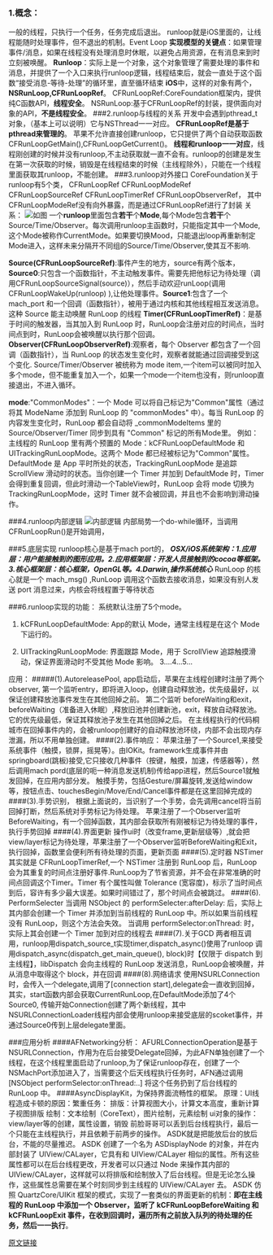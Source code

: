 

### 1.概念：

一般的线程，只执行一个任务，任务完成后退出。
runloop就是iOS里面的，让线程能随时处理事件，但不退出的机制。Event Loop
**实现模型的关键点**：如果管理事件/消息，如果在线程没有处理消息时休眠，以避免占用资源，在有消息来到时立刻被唤醒。
**Runloop**：实际上是一个对象，这个对象管理了需要处理的事件和消息，并提供了一个入口来执行runloop逻辑，线程结束后，就会一直处于这个函数“接受消息-等待-处理”的循环里，直至循环结束
**iOS**中，这样的对象有两个，**NSRunLoop,CFRunLoopRef**。
CFRunLoopRef:CoreFoundation框架内，提供纯C函数API，**线程安全**。
NSRunLoop:基于CFRunLoopRef的封装，提供面向对象的API，**不是线程安全**。
###2.runloop与线程的关系
开发中会遇到pthread_t对象，（基本上可以说明）它与NSThread一一对应。
**CFRunLoopRef是基于pthread来管理的**。
苹果不允许直接创建runloop，它只提供了两个自动获取函数 CFRunLoopGetMain(),CFRunLoopGetCurrent()。
**线程和runloop一一对应**，线程刚创建的时候并没有runloop,不主动获取就一直不会有。runloop的创建是发生在第一次获取的时候，销毁是在线程结束的时候（主线程除外），只能在一个线程里面获取其runloop，不能创建。
###3.runloop对外接口
CoreFoundation关于runloop有5个类，
CFRunLoopRef
CFRunLoopModeRef
CFRunLoopSourceRef
CFRunLoopTimerRef
CFRunLoopObserverRef，
其中CFRunLoopModeRef没有向外暴露，而是通过CFRunLoopRef进行了封装
关系：
![如图](http://cc.cocimg.com/api/uploads/20150528/1432798883604537.png)
一个**runloop**里面包含**若干**个**Mode**,每个Mode包含**若干**个Source/Time/Observer。每次调用runloop主函数时，只能指定其中一个Mode,这个Mode被称作CurrentMode。如果要切换Mood，只能退出loop再重新制定Mode进入，这样未来分隔开不同组的Source/Time/Observer,使其互不影响.

**Source(CFRunLoopSourceRef)**:事件产生的地方，source有两个版本，**Source0**:只包含一个函数指针，不主动触发事件。需要先把他标记为待处理（调用CFRunLoopSourceSignal(source)），然后手动欢迎runLoop(调用CFRunLoopWakeUp(runloop) ),让他处理事件。**Source1**:包含了一个 mach_port 和一个回调（函数指针），被用于通过内核和其他线程相互发送消息。这种 Source 能主动唤醒 RunLoop 的线程
**Timer(CFRunLoopTimerRef)**：是基于时间的触发器，当其加入到 RunLoop 时，RunLoop会注册对应的时间点，当时间点到时，RunLoop会被唤醒以执行那个回调。
**Observer(CFRunLoopObserverRef)**:观察者，每个 Observer 都包含了一个回调（函数指针），当 RunLoop 的状态发生变化时，观察者就能通过回调接受到这个变化.
 Source/Timer/Observer 被统称为 mode item,一个item可以被同时加入多个mode，但不能重复加入一个，如果一个mode一个item也没有，则runloop直接退出，不进入循环。

**mode**:"CommonModes"：一个 Mode 可以将自己标记为"Common"属性（通过将其 ModeName 添加到 RunLoop 的 "commonModes" 中）。每当 RunLoop 的内容发生变化时，RunLoop 都会自动将 _commonModeItems 里的 Source/Observer/Timer 同步到具有 "Common" 标记的所有Mode里。
例如：主线程的 RunLoop 里有两个预置的 Mode：kCFRunLoopDefaultMode 和 UITrackingRunLoopMode。这两个 Mode 都已经被标记为"Common"属性。DefaultMode 是 App 平时所处的状态，TrackingRunLoopMode 是追踪 ScrollView 滑动时的状态。当你创建一个 Timer 并加到 DefaultMode 时，Timer 会得到重复回调，但此时滑动一个TableView时，RunLoop 会将 mode 切换为 TrackingRunLoopMode，这时 Timer 就不会被回调，并且也不会影响到滑动操作。

###4.runloop内部逻辑
![内部逻辑](http://cc.cocimg.com/api/uploads/20150528/1432798974517485.png)
内部局势一个do-while循环，当调用CFRunLoopRun()是开始调用，

###5.底层实现
runloop核心是基于mach port的，
***OSX/iOS系统架构：1.应用层：用户能接触到的图形应用。2.应用框架层：开发人员接触到的cocoa等框架。3.核心框架层：核心框架，OpenGL等。4.Darwin,操作系统核心***
RunLoop 的核心就是一个 mach_msg() ,RunLoop 调用这个函数去接收消息，如果没有别人发送 port 消息过来，内核会将线程置于等待状态

###6.runloop实现的功能：
系统默认注册了5个mode。
1. kCFRunLoopDefaultMode: App的默认 Mode，通常主线程是在这个 Mode 下运行的。

2. UITrackingRunLoopMode: 界面跟踪 Mode，用于 ScrollView 追踪触摸滑动，保证界面滑动时不受其他 Mode 影响。
3....4...5...

应用：
#####(1).AutoreleasePool,
app启动后，苹果在主线程创建时注册了两个observer,
第一个监听entry，即将进入loop，创建自动释放池，优先级最好，以保证创建释放池事件发生在其他回掉之前。
第二个监听 beforeWaiting和exit，beforeWaiting（准备进入休眠）,释放旧池并创建新池，exit，释放自动释放池。它的优先级最低，保证其释放池子发生在其他回掉之后。
在主线程执行的代码桐城市在回掉事件内的，会被runloop创建好的自动释放池环绕，内部不会出现内存泄漏，所以不用单独创建。
####(2).事件响应：
苹果注册了一个Source1,来接受系统事件（触摸，锁屏，摇晃等）。由IOKit。framework生成事件并由springboard(跳板)接受,它只接收几种事件（按键，触摸，加速，传感器等），然后调用mach pord(底层的呃一种消息发送机制)传给app进程，然后Source1就触发回掉，在应用内部分发。
触摸手势，包括Gesture/屏幕旋转,发送给window等，按钮点击、touchesBegin/Move/End/Cancel事件都是在这里回掉完成的
####(3).手势识别，
根据上面说的，当识别了一个手势，会先调用cancel将当前回掉打断，然后系统对手势标记为待处理。
苹果注册了一个Observer监听BeforeWaiting，有一个回掉函数，其内部会获取所有刚被标记为待处理的事件，执行手势回掉
####(4).界面更新
操作ui时（改变frame,更新层级等）,就会把view/layer标记为待处理，苹果注册了一个Observer监听BeforeWaiting和Exit，执行回掉，函数里会便利所有待处理的页面，更新页面
####(5).定时器
NSTimer 其实就是 CFRunLoopTimerRef,一个 NSTimer 注册到 RunLoop 后，RunLoop 会为其重复的时间点注册好事件.RunLoop为了节省资源，并不会在非常准确的时间点回调这个Timer。Timer 有个属性叫做 Tolerance (宽容度)，标示了当时间点到后，容许有多少最大误差。如果时间错过了，那个时间点会被跳过。
####(6). PerformSelecter
当调用 NSObject 的 performSelecter:afterDelay: 后，实际上其内部会创建一个 Timer 并添加到当前线程的 RunLoop 中。所以如果当前线程没有 RunLoop，则这个方法会失效。
当调用 performSelector:onThread: 时，实际上其会创建一个 Timer 加到对应的线程去
####(7).关于GCD
两者相互调用，runloop用dispatch_source_t实现timer,dispatch_async()使用了runloop
调用dispatch_async(dispatch_get_main_queue(), block)时【仅限于 dispatch 到主线程】，libDispatch 会向主线程的 RunLoop 发送消息，RunLoop会被唤醒，并从消息中取得这个 block，并在回调 
####(8).网络请求
使用NSURLConnection时，会传入一个delegate,调用了[connection start],delegate会一直收到回掉，
其实，start函数内部会获取CurrentRunLoop,在DefaultMode添加了4个Source0, 传输开始Connection创建了两个新线程，其中NSURLConnectionLoader线程内部会使用runloop来接受底层的scoket事件，并通过Source0传到上层delegate里面。



###应用分析
####AFNetworking分析：
AFURLConnectionOperation是基于NSURLConnection，作用为在后台接受Delegate回掉，为此AFN单独创建了一个线程，在这个线程里面启动了runloop,为了保证runloop存在，创建了一个NSMachPort添加进入了，当需要这个后天线程执行任务时，AFN通过调用 [NSObject performSelector:onThread:..] 将这个任务扔到了后台线程的 RunLoop 中。
####AsyncDisplayKit，为保持界面流畅性的框架。
原理：UI线程造成卡顿的原因：繁重任务：
排版：计算视图大小，计算文本高度，重新计算子视图排版
绘制：文本绘制（CoreText），图片绘制，元素绘制
ui对象的操作：view/layer等的创建，属性设置，销毁
前脸哥哥可以丢到后台线程执行，最后一个只能在主线程执行，并且依赖于前两步的操作。
ASDK就是把能放后台的放后台，不能的尽量推迟。
ASDK 创建了一个名为 ASDisplayNode 的对象，并在内部封装了 UIView/CALayer，它具有和 UIView/CALayer 相似的属性。所有这些属性都可以在后台线程更改，开发者可以只通过 Node 来操作其内部的 UIView/CALayer，这样就可以将排版和绘制放入了后台线程。但是无论怎么操作，这些属性总需要在某个时刻同步到主线程的 UIView/CALayer 去。
ASDK 仿照 QuartzCore/UIKit 框架的模式，实现了一套类似的界面更新的机制：**即在主线程的 RunLoop 中添加一个 Observer，监听了 kCFRunLoopBeforeWaiting 和 kCFRunLoopExit 事件，在收到回调时，遍历所有之前放入队列的待处理的任务，然后一一执行**。



[原文链接](http://www.cocoachina.com/ios/20150601/11970.html)